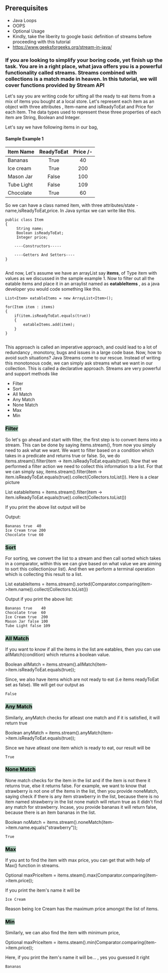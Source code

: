 <h2>Prerequisites</h2>

* Java Loops
* OOPS
* Optional Usage
* Kindly, take the liberity to google  basic definition of streams before proceeding with this tutorial
* https://www.geeksforgeeks.org/stream-in-java/

<h3> If you are looking to simplify your boring code, yet finish up the task. You are in a right place, what java offers you is a powerful functionality called streams. Streams combined with collections is a match made in heaven. In this tutorial, we will cover functions provided by Stream API</h3>

Let's say you are writing code for sifting all the ready to eat items from a mix of items you bought at a local store. Let's represent each item as an object with three attributes , Item-name and isReadyToEat and Price for each item. The data types used to represent these three properties of each item are String, Boolean and Integer.

Let's say we have following items in our bag,

<h4>Sample Example 1</h4>

| Item Name     |  ReadyToEat   |   Price /-     |
| ------------- |:-------------:| :-------------:|
| Bananas       | True          |   40           |
| Ice cream     | True          |   200          |
| Mason Jar     | False         |   100          |
| Tube Light    | False         |   109          |
| Chocolate     | True          |   60           |

So we can have a class named item, with three attributes/state - name,isReadyToEat,price. In Java syntax we can write like this.

```` 
public class Item
{
     String name;
     Boolean isReadyToEat;
     Integer price;

    ----Constructors-----

    ----Getters And Setters----
}
  
````
And now, Let's assume we have an arrayList say **items**, of Type item with values as we discussed in the sample example 1. Now to filter out all the eatable items and place it in an arraylist named as **eatableItems** , as a java developer you would code something like this.


```` 
List<Item> eatableItems = new ArrayList<Item>();

for(Item item : items)
{
    if(item.isReadyToEat.equals(true))
    {
        eatableItems.add(item);
    }
}
  
````

This approach is called an imperative approach, and could lead to a lot of redundancy , monotony, bugs and issues in a large code base. Now, how to avoid such situations? Java Streams come to our rescue. Instead of writing this monotonous code, we can simply ask streams what we want in our collection. This is called a declarative approach. Streams are very powerful and support methods like

 * Filter
 * Sort
 * All Match
 * Any Match
 * None Match
 * Max
 * Min



<h3 > <mark style="background-color:#A3C3B0;"> Filter </mark> </h3>
So let's go ahead and start with  filter, the first step is to convert items into a stream. This can be done by saying items.stream(), from now you simply need to ask what we want. We want to filter based on a condition which takes in a predicate and returns true or false. So, we do items.stream().filter(item -> item.isReadyToEat.equals(true)). Now that we performed a filter action we need to collect this information to a list. For that we can simply say, items.stream().filter(item -> item.isReadyToEat.equals(true)).collect(Collectors.toList()). Here is a clear picture 

List<Item> eatableItems = items.stream().filter(item -> item.isReadyToEat.equals(true)).collect(Collectors.toList())

If you print the above list output will be

Output:


```` 
Bananas true  40
Ice Cream true 200
Chocolate true 60

````

<h3> <mark style="background-color:#A3C3B0;"> Sort </mark> </h3>

For sorting, we convert the list to a stream and then call sorted which takes in a comparator, within this we can give based on what value we are aiming to sort this collection(our list). And then we perform a terminal operation which is collecting this result to a list.


List<Item> eatableItems =  items.stream().sorted(Comparator.comparing(item->item.name)).collect(Collectors.toList())


Output if you print the above list:

````
Bananas true    40
Chocolate true  60
Ice Cream true  200
Mason Jar false 100
Tube Light false 109

````

<h3> <mark style="background-color:#A3C3B0;"> All Match </mark> </h3>

If you want to know if all the items in the list are eatables, then you can use allMatch(condition) which returns a boolean value.

Boolean allMatch = items.stream().allMatch(item->item.isReadyToEat.equals(true));

Since, we also have items which are not ready to eat (i.e items readyToEat set as false). We will get our output as 

````
False

````

<h3> <mark style="background-color:#A3C3B0;"> Any Match </mark> </h3>


Similarly, anyMatch checks for atleast one match and if it is satisfied, it will return true

Boolean anyMatch = items.stream().anyMatch(item->item.isReadyToEat.equals(true));


Since we have atleast one item which is ready to eat, our result will be 

````
True

````
<h3> <mark style="background-color:#A3C3B0;"> None Match </mark> </h3>

None match checks for the item in the list and if the item is not there it returns true, else it returns false.
For example, we want to know that strawberry is not one of the items in the list, then you provide noneMatch, saying check if there is any item strawberry in the list, because there is no item named strawberry in the list none match will return true as it didn't find any match for strawberry. Incase, you provide bananas it will return false, because there is an item  bananas in the list.


Boolean noMatch = items.stream().noneMatch(item->item.name.equals("strawberry"));

````
True

````

<h3> <mark style="background-color:#A3C3B0;">  Max </mark> </h3>


If you ant to find the item with max price, you can get that with help of Max() function in streams.

Optional<Item> maxPriceItem = items.steam().max(Comparator.comparing(item->item.price));

If you print the item's name it will be


````
Ice Cream

````
Reason being Ice Cream has the maximum price amongst the list of items.

<h3> <mark style="background-color:#A3C3B0;">  Min </mark> </h3>

Similarly, we can also find the item with minimum price,

Optional<Item> maxPriceItem = items.steam().min(Comparator.comparing(item->item.price));

Here, if you print the item's name it will be... , yes you guessed it right 

````
Bananas

````

